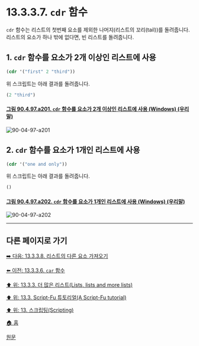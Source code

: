 # 13.3.3.7. `cdr` 함수
`cdr` 함수는 리스트의 첫번째 요소를 제외한 나머지(리스트의 꼬리(tail))를 돌려줍니다. 리스트의 요소가 하나 밖에 없다면, 빈 리스트를 돌려줍니다.

## 1. `cdr` 함수를 요소가 2개 이상인 리스트에 사용
```scheme
(cdr '("first" 2 "third"))
```

위 스크립트는 아래 결과를 돌려줍니다.

```scheme
(2 "third")
```

<a id="90-04-97-a201"></a>

#### [그림 90.4.97.a201. `cdr` 함수를 요소가 2개 이상인 리스트에 사용 (Windows) (우리말)](./90-04-0097-script_fu_console.md#90-04-97-a201)
![90-04-97-a201](https://github.com/wonder13662/gimp/assets/15767104/6f3e7dcf-2ed2-490d-bae1-79c00f3b7321)

## 2. `cdr` 함수를 요소가 1개인 리스트에 사용
```scheme
(cdr '("one and only"))
```

위 스크립트는 아래 결과를 돌려줍니다.

```scheme
()
```

<a id="90-04-97-a202"></a>

#### [그림 90.4.97.a202. `cdr` 함수를 요소가 1개인 리스트에 사용 (Windows) (우리말)](./90-04-0097-script_fu_console.md#90-04-97-a202)
![90-04-97-a202](https://github.com/wonder13662/gimp/assets/15767104/31ad9066-ce42-4e84-8c85-d2c6c622cb51)

***

## 다른 페이지로 가기

[➡️ 다음: 13.3.3.8. 리스트의 다른 요소 가져오기](./13-03-03-08-accessing_other_elements_in_a_list.md)

[⬅️ 이전: 13.3.3.6. `car` 함수](./13-03-03-06-the_car_function.md)

[⬆️ 위: 13.3.3. 더 많은 리스트(Lists, lists and more lists)](./13-03-03-00-lists-lists-and-more-lists.md)

[⬆️ 위: 13.3. Script-Fu 튜토리얼(A Script-Fu tutorial)](./13-03-00-a-script-fu-tutorial.md)

[⬆️ 위: 13. 스크립팅(Scripting)](./13-00-scripting.md)

[🏠 홈](./00-home.md)

[원문](https://docs.gimp.org/2.10/ko/gimp-using-script-fu-tutorial-lists.html#idm9800)